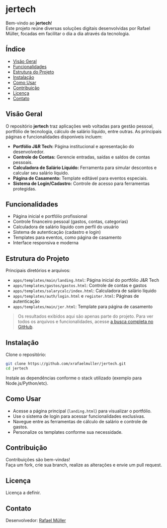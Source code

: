 # jertech

Bem-vindo ao **jertech**!  
Este projeto reúne diversas soluções digitais desenvolvidas por Rafael Müller, focadas em facilitar o dia a dia através da tecnologia.

## Índice

- [Visão Geral](#visão-geral)
- [Funcionalidades](#funcionalidades)
- [Estrutura do Projeto](#estrutura-do-projeto)
- [Instalação](#instalação)
- [Como Usar](#como-usar)
- [Contribuição](#contribuição)
- [Licença](#licença)
- [Contato](#contato)

## Visão Geral

O repositório **jertech** traz aplicações web voltadas para gestão pessoal, portfólio de tecnologia, cálculo de salário líquido, entre outras. As principais páginas e funcionalidades disponíveis incluem:

- **Portfólio J&R Tech:** Página institucional e apresentação do desenvolvedor.
- **Controle de Contas:** Gerencie entradas, saídas e saldos de contas pessoais.
- **Calculadora de Salário Líquido:** Ferramenta para simular descontos e calcular seu salário líquido.
- **Página de Casamento:** Template editável para eventos especiais.
- **Sistema de Login/Cadastro:** Controle de acesso para ferramentas protegidas.

## Funcionalidades

- Página inicial e portfólio profissional
- Controle financeiro pessoal (gastos, contas, categorias)
- Calculadora de salário líquido com perfil do usuário
- Sistema de autenticação (cadastro e login)
- Templates para eventos, como página de casamento
- Interface responsiva e moderna

## Estrutura do Projeto

Principais diretórios e arquivos:
- `apps/templates/main/landing.html`: Página inicial do portfólio J&R Tech
- `apps/templates/gastos/gastos.html`: Controle de contas e gastos
- `apps/templates/salarycalc/index.html`: Calculadora de salário líquido
- `apps/templates/auth/login.html` e `register.html`: Páginas de autenticação
- `apps/templates/main/jer.html`: Template para página de casamento

> Os resultados exibidos aqui são apenas parte do projeto. Para ver todos os arquivos e funcionalidades, acesse [a busca completa no GitHub](https://github.com/xrafaelmuller/jertech/search).

## Instalação

Clone o repositório:
```bash
git clone https://github.com/xrafaelmuller/jertech.git
cd jertech
```

Instale as dependências conforme o stack utilizado (exemplo para Node.js/Python/etc).

## Como Usar

- Acesse a página principal (`landing.html`) para visualizar o portfólio.
- Use o sistema de login para acessar funcionalidades exclusivas.
- Navegue entre as ferramentas de cálculo de salário e controle de gastos.
- Personalize os templates conforme sua necessidade.

## Contribuição

Contribuições são bem-vindas!  
Faça um fork, crie sua branch, realize as alterações e envie um pull request.

## Licença

Licença a definir.

## Contato

Desenvolvedor: [Rafael Müller](https://github.com/xrafaelmuller)